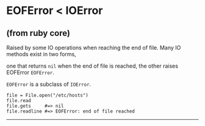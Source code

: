 # EOFError < IOError

(from ruby core)
---
Raised by some IO operations when reaching the end of file. Many IO methods
exist in two forms,

one that returns `nil` when the end of file is reached, the other raises
EOFError `EOFError`.

`EOFError` is a subclass of `IOError`.

    file = File.open("/etc/hosts")
    file.read
    file.gets     #=> nil
    file.readline #=> EOFError: end of file reached
---
